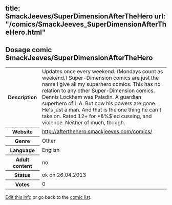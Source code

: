 title: SmackJeeves/SuperDimensionAfterTheHero
url: "/comics/SmackJeeves_SuperDimensionAfterTheHero.html"
---
Dosage comic SmackJeeves/SuperDimensionAfterTheHero
-----------------------------------------

<p id="msg"></p>
<script type="text/javascript">
if (window.location.search === '?edit_info_mail=sent_ok') {
  var elem = document.getElementById("msg");
  elem.innerHTML = 'Edited information sucessfully sent.';
  elem.className = 'ok';
}
</script>
<table class="comicinfo">
<tr>
<th>Description</th><td>Updates once every weekend. (Mondays count as weekend.) Super-Dimension comics are just the name I give all my superhero comics. This has no relation to any other Super-Dimension comics. Dennis Lockham was Paladin. A guardian superhero of L.A. But now his powers are gone. He's just a man. And that is the one thing he can't take on. Rated 12+ for *&amp;%$'ed cussing, and violence. Neither of much, though.</td>
</tr>
<tr>
<th>Website</th><td><a href="http://afterthehero.smackjeeves.com/comics/">http://afterthehero.smackjeeves.com/comics/</a></td>
</tr>
<tr>
<th>Genre</th><td>Other</td>
</tr>
<tr>
<th>Language</th><td>English</td>
</tr>
<tr>
<th>Adult content</th><td>no</td>
</tr>
<tr>
<th>Status</th><td>ok on 26.04.2013</td>
</tr>
<tr>
<th>Votes</th><td>0</td>
</tr>
</table>

[Edit this info](SmackJeeves_SuperDimensionAfterTheHero_edit.html) or go back to the [comic list](../comic-index.html).
